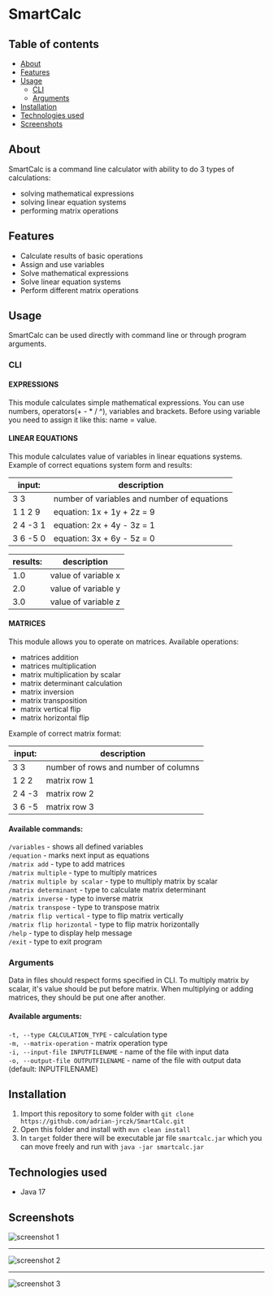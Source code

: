 # SmartCalc

## Table of contents
* [About](#about)
* [Features](#features)
* [Usage](#usage)
  * [CLI](#cli)
  * [Arguments](#arguments)
* [Installation](#installation)
* [Technologies used](#technologies-used)
* [Screenshots](#screenshots)


## About

SmartCalc is a command line calculator with ability to do 3 types of calculations:
- solving mathematical expressions
- solving linear equation systems
- performing matrix operations

## Features

- Calculate results of basic operations
- Assign and use variables
- Solve mathematical expressions
- Solve linear equation systems
- Perform different matrix operations

## Usage

SmartCalc can be used directly with command line or through program arguments.

### CLI

#### EXPRESSIONS

This module calculates simple mathematical expressions.
You can use numbers, operators(+ - \* \/ ^), variables and brackets.
Before using variable you need to assign it like this: name = value.

#### LINEAR EQUATIONS

This module calculates value of variables in linear equations systems.
Example of correct equations system form and results:

|input:          | description                                 |
|----------------|---------------------------------------------|
|3 3             | number of variables and number of equations |
|1 1 2 9         | equation: 1x + 1y + 2z = 9                  |
|2 4 -3 1        | equation: 2x + 4y - 3z = 1                  |
|3 6 -5 0        | equation: 3x + 6y - 5z = 0                  |


|results:        | description          |
|----------------|----------------------|
|1.0             | value of variable x  |
|2.0             | value of variable y  |
|3.0             | value of variable z  |

#### MATRICES

This module allows you to operate on matrices.
Available operations:
- matrices addition
- matrices multiplication
- matrix multiplication by scalar
- matrix determinant calculation
- matrix inversion
- matrix transposition
- matrix vertical flip
- matrix horizontal flip


Example of correct matrix format:

|input:   |description                           |
|---------|--------------------------------------|
|3 3      | number of rows and number of columns |
|1 2 2    | matrix row 1                         |
|2 4 -3   | matrix row 2                         |
|3 6 -5   | matrix row 3                         |


#### Available commands:<br/>
`/variables` - shows all defined variables<br/>
`/equation` - marks next input as equations<br/>
`/matrix add` - type to add matrices<br/>
`/matrix multiple` - type to multiply matrices<br/>
`/matrix multiple by scalar` - type to multiply matrix by scalar<br/>
`/matrix determinant` - type to calculate matrix determinant<br/>
`/matrix inverse` - type to inverse matrix<br/>
`/matrix transpose` - type to transpose matrix<br/>
`/matrix flip vertical` - type to flip matrix vertically<br/>
`/matrix flip horizontal` - type to flip matrix horizontally<br/>
`/help` - type to display help message<br/>
`/exit` - type to exit program

### Arguments

Data in files should respect forms specified in CLI.
To multiply matrix by scalar, it's value should be put before matrix.
When multiplying or adding matrices, they should be put one after another.


#### Available arguments:

`-t, --type CALCULATION_TYPE` - calculation type<br/>
`-m, --matrix-operation` - matrix operation type<br/>
`-i, --input-file INPUTFILENAME` - name of the file with input data<br/>
`-o, --output-file OUTPUTFILENAME` - name of the file with output data (default: INPUTFILENAME)

## Installation

1. Import this repository to some folder with `git clone https://github.com/adrian-jrczk/SmartCalc.git`
2. Open this folder and install with `mvn clean install`
3. In `target` folder there will be executable jar file `smartcalc.jar` which you can move freely and run with `java -jar smartcalc.jar`

## Technologies used

- Java 17

## Screenshots

![screenshot 1](images/screenshot01.png?raw=true "Expression calculation example")
***
![screenshot 2](images/screenshot02.png?raw=true "Matrix operations example")
***
![screenshot 3](images/screenshot03.png?raw=true "Solving linear equations example")
